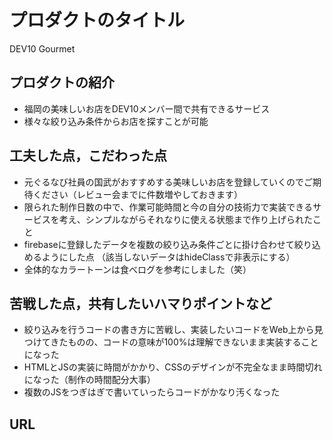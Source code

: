 # プロダクトのタイトル
DEV10 Gourmet

## プロダクトの紹介

- 福岡の美味しいお店をDEV10メンバー間で共有できるサービス
- 様々な絞り込み条件からお店を探すことが可能

## 工夫した点，こだわった点

- 元ぐるなび社員の国武がおすすめする美味しいお店を登録していくのでご期待ください（レビュー会までに件数増やしておきます）
- 限られた制作日数の中で、作業可能時間と今の自分の技術力で実装できるサービスを考え、シンプルながらそれなりに使える状態まで作り上げられたこと
- firebaseに登録したデータを複数の絞り込み条件ごとに掛け合わせて絞り込めるようにした点
（該当しないデータはhideClassで非表示にする）
- 全体的なカラートーンは食べログを参考にしました（笑）

## 苦戦した点，共有したいハマりポイントなど
- 絞り込みを行うコードの書き方に苦戦し、実装したいコードをWeb上から見つけてきたものの、コードの意味が100%は理解できないまま実装することになった
- HTMLとJSの実装に時間がかかり、CSSのデザインが不完全なまま時間切れになった（制作の時間配分大事）
- 複数のJSをつぎはぎで書いていったらコードがかなり汚くなった

## URL


